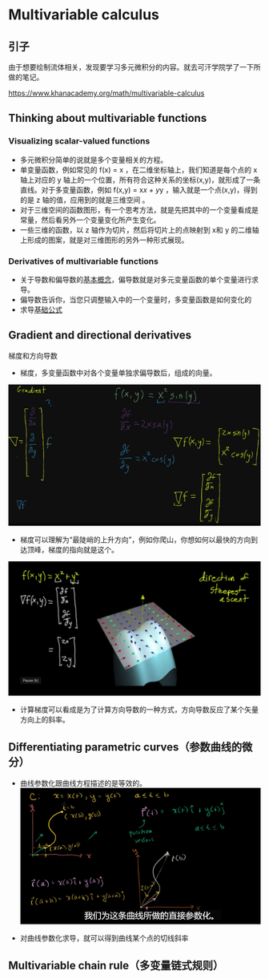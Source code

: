 # Multivariable calculus

## 引子
由于想要绘制流体相关，发现要学习多元微积分的内容。就去可汗学院学了一下所做的笔记。

https://www.khanacademy.org/math/multivariable-calculus

## Thinking about multivariable functions
### Visualizing scalar-valued functions
- 多元微积分简单的说就是多个变量相关的方程。
- 单变量函数，例如常见的 f(x) = x ，在二维坐标轴上，我们知道是每个点的 x 轴上对应的 y 轴上的一个位置，所有符合这种关系的坐标(x,y)，就形成了一条直线。对于多变量函数，例如 f(x,y) = x*x + y*y ，输入就是一个点(x,y)，得到的是 z 轴的值，应用到的就是三维空间 。
- 对于三维空间的函数图形，有一个思考方法，就是先把其中的一个变量看成是常量，然后看另外一个变量变化所产生变化。
- 一些三维的函数，以 z 轴作为切片，然后将切片上的点映射到 x和 y 的二维轴上形成的图案，就是对三维图形的另外一种形式展现。


### Derivatives of multivariable functions
- 关于导数和偏导数的[基本概念][url-1]，偏导数就是对多元变量函数的单个变量进行求导。
- 偏导数告诉你，当您只调整输入中的一个变量时，多变量函数是如何变化的
- 求导[基础公式][url-2]

## Gradient and directional derivatives
梯度和方向导数
- 梯度，多变量函数中对各个变量单独求偏导数后，组成的向量。

![gradient][url-local-1]

- 梯度可以理解为“最陡峭的上升方向”，例如你爬山，你想如何以最快的方向到达顶峰，梯度的指向就是这个。

![gradient-2][url-local-2]

- 计算梯度可以看成是为了计算方向导数的一种方式，方向导数反应了某个矢量方向上的斜率。

## Differentiating parametric curves（参数曲线的微分）
- 曲线参数化跟曲线方程描述的是等效的。
![curve-1][url-local-3]

- 对曲线参数化求导，就可以得到曲线某个点的切线斜率

## Multivariable chain rule（多变量链式规则）

[url-1]: https://zhuanlan.zhihu.com/p/321425509
[url-2]: https://www.cnblogs.com/masterchd/p/14082162.html

[url-local-1]:../images/n1/1.png
[url-local-2]:../images/n1/2.png
[url-local-3]:../images/n1/3.png

